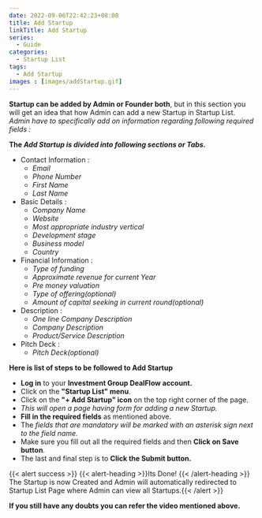 ```yaml
---
date: 2022-09-06T22:42:23+08:00
title: Add Startup
linkTitle: Add Startup
series:
  - Guide
categories:
  - Startup List
tags:
  - Add Startup
images : [images/addStartup.gif]
---
```

**Startup can be added by Admin or Founder both**, but in this section you will get an idea that how Admin can add a new Startup in Startup List. *Admin have to specifically add on information regarding following required fields :*

**The *Add Startup is divided into  following sections or Tabs.***

- Contact Information
  : 
  - *Email*
  - *Phone Number*
  - *First Name*
  - *Last Name*
- Basic Details
  : 
  - *Company Name*
  - *Website*
  - *Most appropriate industry vertical*
  - *Development stage*
  - *Business model*
  - *Country*
- Financial Information
  : 
  - *Type of funding*
  - *Approximate revenue for current Year*
  - *Pre money valuation*
  - *Type of offering(optional)*
  - *Amount of capital seeking in current round(optional)*
- Description
  : 
  - *One line Company Description*
  - *Company Description*
  - *Product/Service Description*
- Pitch Deck
  : 
  - *Pitch Deck(optional)*
  
**Here is list of steps to be followed to Add Startup**
- **Log in** to your **Investment Group DealFlow account.**
- Click on the **"Startup List" menu**.
- Click on the **"+ Add Startup" icon** on the top right corner of the page. 
- *This will open a page having form for adding a new Startup.*
- **Fill in the required fields** as mentioned above.
- The *fields that are mandatory will be marked with an asterisk sign next to the field name.*
- Make sure you fill out all the required fields and then **Click on Save button**.
- The last and final step is to **Click the Submit button.**

{{< alert success >}}
{{< alert-heading >}}Its Done! {{< /alert-heading >}}
The Startup is now Created and Admin will automatically redirected to Startup List Page where Admin can view all Startups.{{< /alert >}}

**If you still have any doubts you can refer the video mentioned above.**